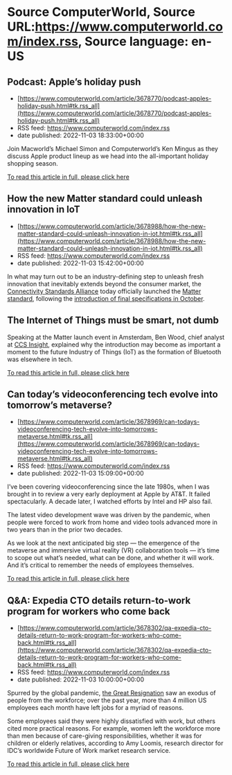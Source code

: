 # Source ComputerWorld, Source URL:https://www.computerworld.com/index.rss, Source language: en-US

## Podcast: Apple’s holiday push
 - [https://www.computerworld.com/article/3678770/podcast-apples-holiday-push.html#tk.rss_all](https://www.computerworld.com/article/3678770/podcast-apples-holiday-push.html#tk.rss_all)
 - RSS feed: https://www.computerworld.com/index.rss
 - date published: 2022-11-03 18:33:00+00:00

<article>
	<section class="page">
<p>Join Macworld’s Michael Simon and Computerworld’s Ken Mingus as they discuss Apple product lineup as we head into the all-important holiday shopping season.</p></section>
</article><p class="jumpTag"><a href="https://www.computerworld.com/article/3678770/podcast-apples-holiday-push.html#jump">To read this article in full, please click here</a></p></section></article>

## How the new Matter standard could unleash innovation in IoT
 - [https://www.computerworld.com/article/3678988/how-the-new-matter-standard-could-unleash-innovation-in-iot.html#tk.rss_all](https://www.computerworld.com/article/3678988/how-the-new-matter-standard-could-unleash-innovation-in-iot.html#tk.rss_all)
 - RSS feed: https://www.computerworld.com/index.rss
 - date published: 2022-11-03 15:42:00+00:00

<article>
	<section class="page">
<p>In what may turn out to be an industry-defining step to unleash fresh innovation that inevitably extends beyond the consumer market, the <a href="https://csa-iot.org/" rel="noopener nofollow" target="_blank">Connectivity Standards Alliance</a> today officially launched the <a href="https://csa-iot.org/become-member/" rel="noopener nofollow" target="_blank">Matter standard</a>, following the <a href="https://www.applemust.com/matter-is-coming-and-eves-at-ifa-to-show-products-and-more/" rel="noopener nofollow" target="_blank">introduction of final specifications in October</a>.</p><h2><strong>The Internet of Things must be smart, not dumb</strong></h2>
<p>Speaking at the Matter launch event in Amsterdam, Ben Wood, chief analyst at <a href="https://www.ccsinsight.com/" rel="noopener nofollow" target="_blank">CCS Insight</a>, explained why the introduction may become as important a moment to the future Industry of Things (IoT) as the formation of Bluetooth was elsewhere in tech.</p><p class="jumpTag"><a href="https://www.computerworld.com/article/3678988/how-the-new-matter-standard-could-unleash-innovation-in-iot.html#jump">To read this article in full, please click here</a></p></section></article>

## Can today’s videoconferencing tech evolve into tomorrow’s metaverse?
 - [https://www.computerworld.com/article/3678969/can-todays-videoconferencing-tech-evolve-into-tomorrows-metaverse.html#tk.rss_all](https://www.computerworld.com/article/3678969/can-todays-videoconferencing-tech-evolve-into-tomorrows-metaverse.html#tk.rss_all)
 - RSS feed: https://www.computerworld.com/index.rss
 - date published: 2022-11-03 15:09:00+00:00

<article>
	<section class="page">
<p>I’ve been covering videoconferencing since the late 1980s, when I was brought in to review a very early deployment at Apple by AT&amp;T. It failed spectacularly. A decade later, I watched efforts by Intel and HP also fail.</p><p>The latest video development wave was driven by the pandemic, when people were forced to work from home and video tools advanced more in two years than in the prior two decades.</p><p>As we look at the next anticipated big step — the emergence of the metaverse and immersive virtual reality (VR) collaboration tools — it’s time to scope out what’s needed, what can be done, and whether it will work. And it’s critical to remember the needs of employees themselves.</p><p class="jumpTag"><a href="https://www.computerworld.com/article/3678969/can-todays-videoconferencing-tech-evolve-into-tomorrows-metaverse.html#jump">To read this article in full, please click here</a></p></section></article>

## Q&A: Expedia CTO details return-to-work program for workers who come back
 - [https://www.computerworld.com/article/3678302/qa-expedia-cto-details-return-to-work-program-for-workers-who-come-back.html#tk.rss_all](https://www.computerworld.com/article/3678302/qa-expedia-cto-details-return-to-work-program-for-workers-who-come-back.html#tk.rss_all)
 - RSS feed: https://www.computerworld.com/index.rss
 - date published: 2022-11-03 10:00:00+00:00

<article>
	<section class="page">
<p>Spurred by the global pandemic, <a href="https://www.computerworld.com/article/3645496/the-great-resignation-why-workers-quit-and-how-companies-can-respond.html">the Great Resignation</a> saw an exodus of people from the workforce; over the past year, more than 4 million US employees each month have left jobs for a myriad of reasons.</p><p>Some employees said they were highly dissatisfied with work, but others cited more practical reasons. For example, women left the workforce more than men because of care-giving responsibilities, whether it was for children or elderly relatives, according to Amy Loomis, research director for IDC’s worldwide Future of Work market research service.</p><p class="jumpTag"><a href="https://www.computerworld.com/article/3678302/qa-expedia-cto-details-return-to-work-program-for-workers-who-come-back.html#jump">To read this article in full, please click here</a></p></section></article>
